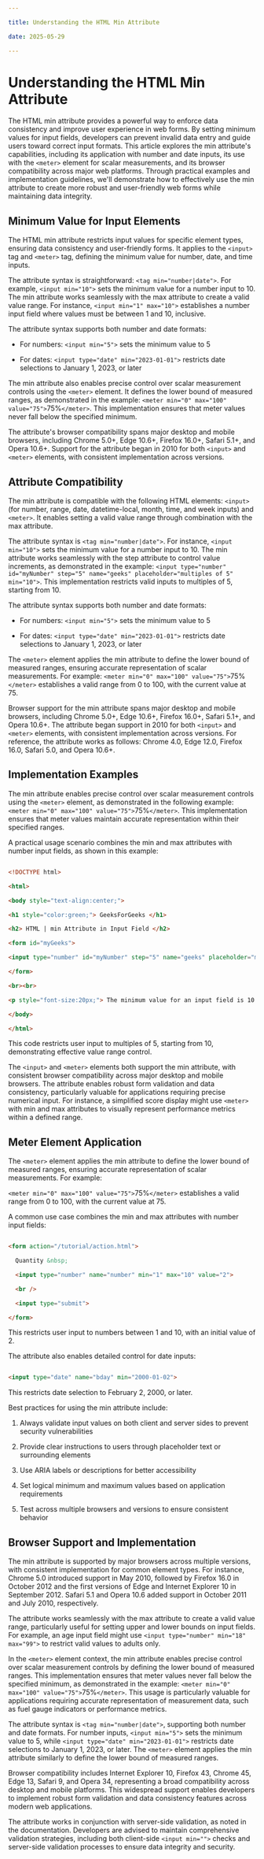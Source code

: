 ```yaml
---

title: Understanding the HTML Min Attribute

date: 2025-05-29

---
```



# Understanding the HTML Min Attribute

The HTML min attribute provides a powerful way to enforce data consistency and improve user experience in web forms. By setting minimum values for input fields, developers can prevent invalid data entry and guide users toward correct input formats. This article explores the min attribute's capabilities, including its application with number and date inputs, its use with the `<meter>` element for scalar measurements, and its browser compatibility across major web platforms. Through practical examples and implementation guidelines, we'll demonstrate how to effectively use the min attribute to create more robust and user-friendly web forms while maintaining data integrity.


## Minimum Value for Input Elements

The HTML min attribute restricts input values for specific element types, ensuring data consistency and user-friendly forms. It applies to the `<input>` tag and `<meter>` tag, defining the minimum value for number, date, and time inputs.

The attribute syntax is straightforward: `<tag min="number|date">`. For example, `<input min="10">` sets the minimum value for a number input to 10. The min attribute works seamlessly with the max attribute to create a valid value range. For instance, `<input min="1" max="10">` establishes a number input field where values must be between 1 and 10, inclusive.

The attribute syntax supports both number and date formats:

- For numbers: `<input min="5">` sets the minimum value to 5

- For dates: `<input type="date" min="2023-01-01">` restricts date selections to January 1, 2023, or later

The min attribute also enables precise control over scalar measurement controls using the `<meter>` element. It defines the lower bound of measured ranges, as demonstrated in the example: `<meter min="0" max="100" value="75">`75%`</meter>`. This implementation ensures that meter values never fall below the specified minimum.

The attribute's browser compatibility spans major desktop and mobile browsers, including Chrome 5.0+, Edge 10.6+, Firefox 16.0+, Safari 5.1+, and Opera 10.6+. Support for the attribute began in 2010 for both `<input>` and `<meter>` elements, with consistent implementation across versions.


## Attribute Compatibility

The min attribute is compatible with the following HTML elements: `<input>` (for number, range, date, datetime-local, month, time, and week inputs) and `<meter>`. It enables setting a valid value range through combination with the max attribute.

The attribute syntax is `<tag min="number|date">`. For instance, `<input min="10">` sets the minimum value for a number input to 10. The min attribute works seamlessly with the step attribute to control value increments, as demonstrated in the example: `<input type="number" id="myNumber" step="5" name="geeks" placeholder="multiples of 5" min="10">`. This implementation restricts valid inputs to multiples of 5, starting from 10.

The attribute syntax supports both number and date formats:

- For numbers: `<input min="5">` sets the minimum value to 5

- For dates: `<input type="date" min="2023-01-01">` restricts date selections to January 1, 2023, or later

The `<meter>` element applies the min attribute to define the lower bound of measured ranges, ensuring accurate representation of scalar measurements. For example: `<meter min="0" max="100" value="75">`75%`</meter>` establishes a valid range from 0 to 100, with the current value at 75.

Browser support for the min attribute spans major desktop and mobile browsers, including Chrome 5.0+, Edge 10.6+, Firefox 16.0+, Safari 5.1+, and Opera 10.6+. The attribute began support in 2010 for both `<input>` and `<meter>` elements, with consistent implementation across versions. For reference, the attribute works as follows: Chrome 4.0, Edge 12.0, Firefox 16.0, Safari 5.0, and Opera 10.6+.


## Implementation Examples

The min attribute enables precise control over scalar measurement controls using the `<meter>` element, as demonstrated in the following example: `<meter min="0" max="100" value="75">`75%`</meter>`. This implementation ensures that meter values maintain accurate representation within their specified ranges.

A practical usage scenario combines the min and max attributes with number input fields, as shown in this example:

```html

<!DOCTYPE html>

<html>

<body style="text-align:center;">

<h1 style="color:green;"> GeeksForGeeks </h1>

<h2> HTML | min Attribute in Input Field </h2>

<form id="myGeeks">

<input type="number" id="myNumber" step="5" name="geeks" placeholder="multiples of 5" min="10">

</form>

<br><br>

<p style="font-size:20px;"> The minimum value for an input field is 10. </p>

</body>

</html>

```

This code restricts user input to multiples of 5, starting from 10, demonstrating effective value range control.

The `<input>` and `<meter>` elements both support the min attribute, with consistent browser compatibility across major desktop and mobile browsers. The attribute enables robust form validation and data consistency, particularly valuable for applications requiring precise numerical input. For instance, a simplified score display might use `<meter>` with min and max attributes to visually represent performance metrics within a defined range.


## Meter Element Application

The `<meter>` element applies the min attribute to define the lower bound of measured ranges, ensuring accurate representation of scalar measurements. For example:

`<meter min="0" max="100" value="75">`75%`</meter>` establishes a valid range from 0 to 100, with the current value at 75.

A common use case combines the min and max attributes with number input fields:

```html

<form action="/tutorial/action.html">

  Quantity &nbsp;

  <input type="number" name="number" min="1" max="10" value="2">

  <br />

  <input type="submit">

</form>

```

This restricts user input to numbers between 1 and 10, with an initial value of 2.

The attribute also enables detailed control for date inputs:

```html

<input type="date" name="bday" min="2000-01-02">

```

This restricts date selection to February 2, 2000, or later.

Best practices for using the min attribute include:

1. Always validate input values on both client and server sides to prevent security vulnerabilities

2. Provide clear instructions to users through placeholder text or surrounding elements

3. Use ARIA labels or descriptions for better accessibility

4. Set logical minimum and maximum values based on application requirements

5. Test across multiple browsers and versions to ensure consistent behavior


## Browser Support and Implementation

The min attribute is supported by major browsers across multiple versions, with consistent implementation for common element types. For instance, Chrome 5.0 introduced support in May 2010, followed by Firefox 16.0 in October 2012 and the first versions of Edge and Internet Explorer 10 in September 2012. Safari 5.1 and Opera 10.6 added support in October 2011 and July 2010, respectively.

The attribute works seamlessly with the max attribute to create a valid value range, particularly useful for setting upper and lower bounds on input fields. For example, an age input field might use `<input type="number" min="18" max="99">` to restrict valid values to adults only.

In the `<meter>` element context, the min attribute enables precise control over scalar measurement controls by defining the lower bound of measured ranges. This implementation ensures that meter values never fall below the specified minimum, as demonstrated in the example: `<meter min="0" max="100" value="75">`75%`</meter>`. This usage is particularly valuable for applications requiring accurate representation of measurement data, such as fuel gauge indicators or performance metrics.

The attribute syntax is `<tag min="number|date">`, supporting both number and date formats. For number inputs, `<input min="5">` sets the minimum value to 5, while `<input type="date" min="2023-01-01">` restricts date selections to January 1, 2023, or later. The `<meter>` element applies the min attribute similarly to define the lower bound of measured ranges.

Browser compatibility includes Internet Explorer 10, Firefox 43, Chrome 45, Edge 13, Safari 9, and Opera 34, representing a broad compatibility across desktop and mobile platforms. This widespread support enables developers to implement robust form validation and data consistency features across modern web applications.

The attribute works in conjunction with server-side validation, as noted in the documentation. Developers are advised to maintain comprehensive validation strategies, including both client-side `<input min="">` checks and server-side validation processes to ensure data integrity and security.

